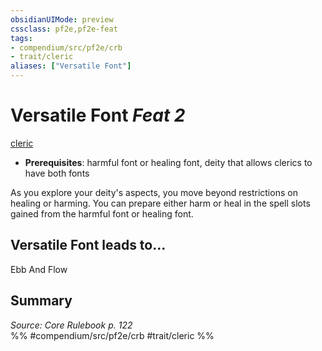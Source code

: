 ```yaml
---
obsidianUIMode: preview
cssclass: pf2e,pf2e-feat
tags:
- compendium/src/pf2e/crb
- trait/cleric
aliases: ["Versatile Font"]
---
```

# Versatile Font  *Feat 2*  
[cleric](/rules/traits/cleric.md)  

- **Prerequisites**: harmful font or healing font, deity that allows clerics to have both fonts

As you explore your deity's aspects, you move beyond restrictions on healing or harming. You can prepare either harm or heal in the spell slots gained from the harmful font or healing font.

## Versatile Font leads to...

Ebb And Flow

## Summary

*Source: Core Rulebook p. 122*  
%% #compendium/src/pf2e/crb #trait/cleric %%